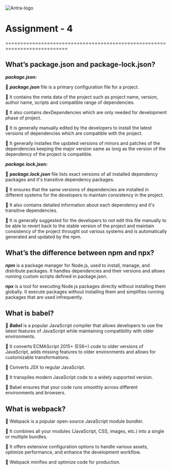 ![Antra-logo](https://github.com/user-attachments/assets/9db2d170-9512-4225-b245-e2a71c13f171)

# Assignment - 4

===========================================================================

## What’s package.json and package-lock.json?

**_package.json:_**

🎯 **_package.json_** file is a primary configuration file for a project.

🎯 It contains the meta data of the project such as project name, version, author name, scripts and compatible range of dependencies.

🎯 It also contains devDependencies which are only needed for development phase of project.

🎯 It is generally manually edited by the developers to install the latest versions of dependencies which are compatible with the project.

🎯 It generally installes the updated versions of minors and patches of the dependencies keeping the major version same as long as the version of the dependency of the project is compatible.

**_package.lock.json:_**

🎯 **_package.lock.json_** file lists exact versions of all installed dependency packages and it's transitive dependency packages.

🎯 It ensures that the same versions of dependencies are installed in different systems for the developers to maintain consistency in the project.

🎯 It also contains detailed information about each dependency and it's transitive dependencies.

🎯 It is generally suggested for the developers to not edit this file manually to be able to revert back to the stable version of the project and maintain consistency of the project throught out various systems and is automatically generated and updated by the npm.

## What’s the difference between npm and npx?

**_npm_** is a package manager for Node.js, used to install, manage, and distribute packages. It handles dependencies and their versions and
allows running custom scripts defined in package.json.

**_npx_** is a tool for executing Node.js packages directly without installing them globally. It execute packages without installing them and
simplifies running packages that are used infrequently.

## What is babel?

🎯 **_Babel_** is a popular JavaScript compiler that allows developers to use the latest features of JavaScript while maintaining compatibility with older environments.

🎯 It converts ECMAScript 2015+ (ES6+) code to older versions of JavaScript, adds missing features to older environments and allows for customizable transformations.

🎯 Converts JSX to regular JavaScript.

🎯 It transpiles modern JavaScript code to a widely supported version.

🎯 Babel ensures that your code runs smoothly across different environments and browsers.

## What is webpack?

🎯 Webpack is a popular open-source JavaScript module bundler.

🎯 It combines all your modules (JavaScript, CSS, images, etc.) into a single or multiple bundles.

🎯 It offers extensive configuration options to handle various assets, optimize performance, and enhance the development workflow.

🎯 Webpack minifies and optimize code for production.
